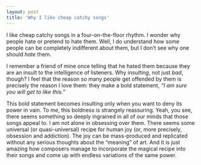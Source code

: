 ```yaml
--- 
layout: post 
title: 'Why I like cheap catchy songs' 
---
```


I like cheap catchy songs in a four-on-the-floor rhythm. I wonder why people hate or pretend to hate them. Well, I do understand how some people can be completely indifferent about them, but I don’t see why one should *hate* them.

I remember a friend of mine once telling that he hated them because they are an insult to the intelligence of listeners. Why *insulting*, not just *bad*, though? I feel that the reason so many people get offended by them is precisely the reason I love them: they make a bold statement, *“I am sure you will get to like this.”*

This bold statement becomes insulting only when you want to deny its power in vain. To me, this boldness is strangely reassuring. Yeah, you see, there seems something so deeply ingrained in all of our minds that those songs appeal to. I am not alone in obsessing over them. There seems some universal (or quasi-universal) recipe for human joy (or, more precisely, obsession and addiction). The joy can be mass-produced and replicated without any serious thoughts about the “meaning” of art. And it is just amazing how composers manage to incorporate the magical recipe into their songs and come up with endless variations of the same power.
